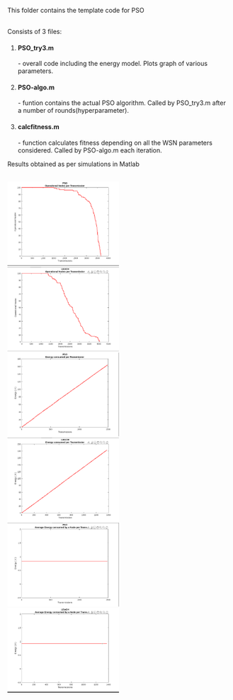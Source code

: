 This folder contains the template code for PSO 
<br>
<br>

Consists of 3 files:
  1. <h4>PSO_try3.m</h4> - overall code including the energy model. Plots graph of various parameters.
  2. <h4>PSO-algo.m</h4> - funtion contains the actual PSO algorithm. Called by PSO_try3.m after a number of rounds(hyperparameter).
  3. <h4>calcfitness.m</h4> - function calculates fitness depending on all the WSN parameters considered. Called by PSO-algo.m each iteration.
Results obtained as per simulations in Matlab
<br>
<br>

<img src="PSO-nodes.png" width="50%"/>
<img src="Leach-nodes.png" width="50%"/>
<br>

<img src="PSO-energy.png" width="50%"/>
<img src="Leach-energy.png" width="50%"/>
<br>

<img src="PSO-avgE.png" width="50%"/>
<img src="Leach-avgE.png" width="50%"/>
<br>
